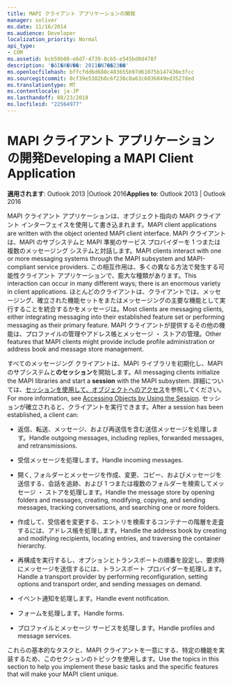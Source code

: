 ```yaml
---
title: MAPI クライアント アプリケーションの開発
manager: soliver
ms.date: 11/16/2014
ms.audience: Developer
localization_priority: Normal
api_type:
- COM
ms.assetid: bcb59b08-e6d7-4739-8cb5-e545bd0d478f
description: '�ŏI�X�V��: 2011�N7��23��'
ms.openlocfilehash: bffcfdd6d688c483655b97d61075b147430e3fcc
ms.sourcegitcommit: 0cf39e5382b8c6f236c8a63c6036849ed3527ded
ms.translationtype: MT
ms.contentlocale: ja-JP
ms.lasthandoff: 08/23/2018
ms.locfileid: "22564977"
---
```

# <a name="developing-a-mapi-client-application"></a><span data-ttu-id="34c03-103">MAPI クライアント アプリケーションの開発</span><span class="sxs-lookup"><span data-stu-id="34c03-103">Developing a MAPI Client Application</span></span>

  
  
<span data-ttu-id="34c03-104">**適用されます**: Outlook 2013 |Outlook 2016</span><span class="sxs-lookup"><span data-stu-id="34c03-104">**Applies to**: Outlook 2013 | Outlook 2016</span></span> 
  
<span data-ttu-id="34c03-105">MAPI クライアント アプリケーションは、オブジェクト指向の MAPI クライアント インターフェイスを使用して書き込まれます。</span><span class="sxs-lookup"><span data-stu-id="34c03-105">MAPI client applications are written with the object oriented MAPI client interface.</span></span> <span data-ttu-id="34c03-106">MAPI クライアントは、MAPI のサブシステムと MAPI 準拠のサービス プロバイダーを 1 つまたは複数のメッセージング システムと対話します。</span><span class="sxs-lookup"><span data-stu-id="34c03-106">MAPI clients interact with one or more messaging systems through the MAPI subsystem and MAPI-compliant service providers.</span></span> <span data-ttu-id="34c03-107">この相互作用は、多くの異なる方法で発生する可能性クライアント アプリケーションで、膨大な種類があります。</span><span class="sxs-lookup"><span data-stu-id="34c03-107">This interaction can occur in many different ways; there is an enormous variety in client applications.</span></span> <span data-ttu-id="34c03-108">ほとんどのクライアントは、クライアントでは、メッセージング、確立された機能セットをまたはメッセージングの主要な機能として実行することを統合するかをメッセージは。</span><span class="sxs-lookup"><span data-stu-id="34c03-108">Most clients are messaging clients, either integrating messaging into their established feature set or performing messaging as their primary feature.</span></span> <span data-ttu-id="34c03-109">MAPI クライアントが提供するその他の機能は、プロファイルの管理やアドレス帳とメッセージ ・ ストアの管理。</span><span class="sxs-lookup"><span data-stu-id="34c03-109">Other features that MAPI clients might provide include profile administration or address book and message store management.</span></span>
  
<span data-ttu-id="34c03-110">すべてのメッセージング クライアントは、MAPI ライブラリを初期化し、MAPI のサブシステムと**のセッション**を開始します。</span><span class="sxs-lookup"><span data-stu-id="34c03-110">All messaging clients initialize the MAPI libraries and start a **session** with the MAPI subsystem.</span></span> <span data-ttu-id="34c03-111">詳細については、[セッションを使用して、オブジェクトへのアクセス](accessing-objects-by-using-the-session.md)を参照してください。</span><span class="sxs-lookup"><span data-stu-id="34c03-111">For more information, see [Accessing Objects by Using the Session](accessing-objects-by-using-the-session.md).</span></span> <span data-ttu-id="34c03-112">セッションが確立されると、クライアントを実行できます。</span><span class="sxs-lookup"><span data-stu-id="34c03-112">After a session has been established, a client can:</span></span>
  
- <span data-ttu-id="34c03-113">返信、転送、メッセージ、および再送信を含む送信メッセージを処理します。</span><span class="sxs-lookup"><span data-stu-id="34c03-113">Handle outgoing messages, including replies, forwarded messages, and retransmissions.</span></span>
    
- <span data-ttu-id="34c03-114">受信メッセージを処理します。</span><span class="sxs-lookup"><span data-stu-id="34c03-114">Handle incoming messages.</span></span>
    
- <span data-ttu-id="34c03-115">開く, フォルダーとメッセージを作成、変更、コピー、およびメッセージを送信する、会話を追跡、および 1 つまたは複数のフォルダーを検索してメッセージ ・ ストアを処理します。</span><span class="sxs-lookup"><span data-stu-id="34c03-115">Handle the message store by opening folders and messages, creating, modifying, copying, and sending messages, tracking conversations, and searching one or more folders.</span></span>
    
- <span data-ttu-id="34c03-116">作成して、受信者を変更する、エントリを検索するコンテナーの階層を走査するには、アドレス帳を処理します。</span><span class="sxs-lookup"><span data-stu-id="34c03-116">Handle the address book by creating and modifying recipients, locating entries, and traversing the container hierarchy.</span></span>
    
- <span data-ttu-id="34c03-117">再構成を実行するし、オプションとトランスポートの順番を設定し、要求時にメッセージを送信するには、トランスポート プロバイダーを処理します。</span><span class="sxs-lookup"><span data-stu-id="34c03-117">Handle a transport provider by performing reconfiguration, setting options and transport order, and sending messages on demand.</span></span>
    
- <span data-ttu-id="34c03-118">イベント通知を処理します。</span><span class="sxs-lookup"><span data-stu-id="34c03-118">Handle event notification.</span></span>
    
- <span data-ttu-id="34c03-119">フォームを処理します。</span><span class="sxs-lookup"><span data-stu-id="34c03-119">Handle forms.</span></span>
    
- <span data-ttu-id="34c03-120">プロファイルとメッセージ サービスを処理します。</span><span class="sxs-lookup"><span data-stu-id="34c03-120">Handle profiles and message services.</span></span>
    
<span data-ttu-id="34c03-121">これらの基本的なタスクと、MAPI クライアントを一意にする、特定の機能を実装するため、このセクションのトピックを使用します。</span><span class="sxs-lookup"><span data-stu-id="34c03-121">Use the topics in this section to help you implement these basic tasks and the specific features that will make your MAPI client unique.</span></span>
  

